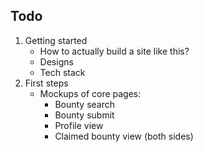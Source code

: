 
## Todo

1. Getting started
    * How to actually build a site like this?
    * Designs
    * Tech stack
2. First steps
    * Mockups of core pages:
        * Bounty search
        * Bounty submit
        * Profile view
        * Claimed bounty view (both sides)